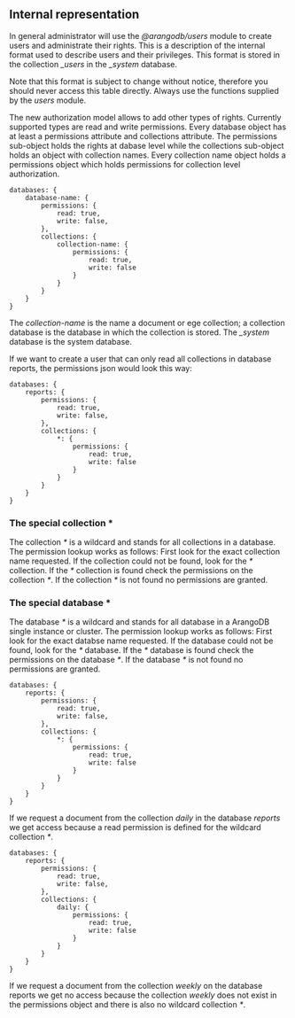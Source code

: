 Internal representation
-----------------------

In general administrator will use the *@arangodb/users* module to
create users and administrate their rights. This is a description of
the internal format used to describe users and their privileges.  This
format is stored in the collection *_users* in the *_system* database.

Note that this format is subject to change without notice, therefore
you should never access this table directly. Always use the functions
supplied by the *users* module.

The new authorization model allows to add other types of rights.
Currently supported types are read and write permissions.  Every
database object has at least a permissions attribute and collections
attribute. The permissions sub-object holds the rights at dabase level
while the collections sub-object holds an object with collection
names. Every collection name object holds a permissions object which
holds permissions for collection level authorization.

    databases: {
        database-name: {
            permissions: {
                read: true,
                write: false,
            },
            collections: {
                collection-name: {
                    permissions: {
                        read: true,
                        write: false
                    }
                }
            }
        }
    }


The *collection-name* is the name a document or ege collection; a collection
database is the database in which the collection is stored. The *_system* database
is the system database.

If we want to create a user that can only read all collections in database
reports, the permissions json would look this way:

    databases: {
        reports: {
            permissions: {
                read: true,
                write: false,
            },
            collections: {
                *: {
                    permissions: {
                        read: true,
                        write: false
                    }
                }
            }
        }
    }

### The special collection *

The collection *\** is a wildcard and stands for all collections in a
database. The permission lookup works as follows: First look for the exact
collection name requested. If the collection could not be found, look for the
*\** collection.  If the *\** collection is found check the permissions on the
collection *\**. If the collection *\** is not found no permissions are granted.

### The special database *

The database *\** is a wildcard and stands for all database in a ArangoDB single
instance or cluster. The permission lookup works as follows: First look for the
exact databse name requested. If the database could not be found, look for the
*\** database.  If the *\** database is found check the permissions on the
database *\**. If the database *\** is not found no permissions are granted.

    databases: {
        reports: {
            permissions: {
                read: true,
                write: false,
            },
            collections: {
                *: {
                    permissions: {
                        read: true,
                        write: false
                    }
                }
            }
        }
    }

If we request a document from the collection *daily* in the database *reports*
we get access because a read permission is defined for the wildcard collection
*\**.

    databases: {
        reports: {
            permissions: {
                read: true,
                write: false,
            },
            collections: {
                daily: {
                    permissions: {
                        read: true,
                        write: false
                    }
                }
            }
        }
    }

If we request a document from the collection *weekly* on the database reports we
get no access because the collection *weekly* does not exist in the permissions
object and there is also no wildcard collection *\**.
